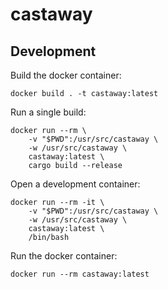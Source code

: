 # castaway

## Development

Build the docker container:

    docker build . -t castaway:latest

Run a single build:

    docker run --rm \
        -v "$PWD":/usr/src/castaway \
        -w /usr/src/castaway \
        castaway:latest \
        cargo build --release

Open a development container:

    docker run --rm -it \
        -v "$PWD":/usr/src/castaway \
        -w /usr/src/castaway \
        castaway:latest \
        /bin/bash

Run the docker container:

    docker run --rm castaway:latest
